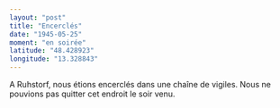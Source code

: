 ```yaml
---
layout: "post"
title: "Encerclés"
date: "1945-05-25"
moment: "en soirée"
latitude: "48.428923"
longitude: "13.328843"
---
```


A Ruhstorf, nous étions encerclés dans une chaîne de vigiles. Nous ne pouvions pas quitter cet endroit le soir venu.


<div class="histoire"></div>

<div class="commentaire"></div>